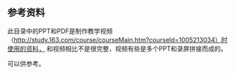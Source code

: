 参考资料
--------

此目录中的PPT和PDF是制作教学视频（http://study.163.com/course/courseMain.htm?courseId=1005213034）时使用的资料，
和视频相比不是很完整，视频有些是多个PPT和录屏拼接而成的。

可以供参考。

